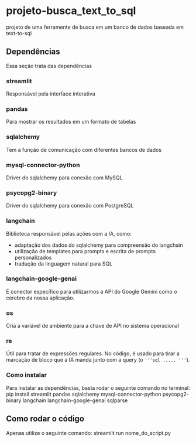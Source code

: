 # projeto-busca_text_to_sql
projeto de uma ferramente de busca em um banco de dados baseada em text-to-sql

## Dependências
Essa seção trata das dependências
### streamlit
Responsável pela interface interativa
### pandas
Para mostrar os resultados em um formato de tabelas
### sqlalchemy
Tem a função de comunicação com diferentes bancos de dados
### mysql-connector-python
Driver do sqlalchemy para conexão com MySQL
### psycopg2-binary
Driver do sqlalchemy para conexão com PostgreSQL
### langchain
Biblioteca responsável pelas ações com a IA, como:
- adaptação dos dados do sqlalchemy para compreensão do langchain
- utilização de templates para prompts e escrita de prompts personalizados
- tradução da linguagem natural para SQL
### langchain-google-genai
É conector específico para utilizarmos a API do Google Gemini como o cérebro da nossa aplicação.
### os
Cria a variável de ambiente para a chave de API no sistema operacional 
### re
Útil para tratar de expressões regulares. No código, é usado para tirar a marcação de bloco que a IA manda junto com a query (o `'''sql ..... '''`).
### Como instalar
Para instalar as dependências, basta rodar o seguinte comando no terminal:
    pip install streamlit pandas sqlalchemy mysql-connector-python psycopg2-binary langchain langchain-google-genai sqlparse

## Como rodar o código
Apenas utilize o seguinte comando: 
    streamlit run nome_do_script.py
